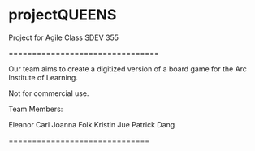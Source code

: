 # projectQUEENS
Project for Agile Class SDEV 355

================================

Our team aims to create a digitized
version of a board game for the Arc 
Institute of Learning.  

Not for commercial use.

Team Members:

Eleanor Carl
Joanna Folk
Kristin Jue
Patrick Dang

==============================
